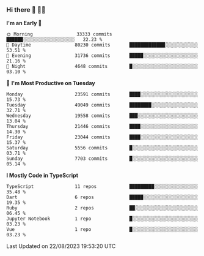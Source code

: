 ### Hi there 👋 🧑‍💻



<!--START_SECTION:waka-->
**I'm an Early 🐤** 

```text
🌞 Morning                33333 commits       ██████░░░░░░░░░░░░░░░░░░░   22.23 % 
🌆 Daytime                80230 commits       █████████████░░░░░░░░░░░░   53.51 % 
🌃 Evening                31736 commits       █████░░░░░░░░░░░░░░░░░░░░   21.16 % 
🌙 Night                  4648 commits        █░░░░░░░░░░░░░░░░░░░░░░░░   03.10 % 
```
📅 **I'm Most Productive on Tuesday** 

```text
Monday                   23591 commits       ████░░░░░░░░░░░░░░░░░░░░░   15.73 % 
Tuesday                  49049 commits       ████████░░░░░░░░░░░░░░░░░   32.71 % 
Wednesday                19558 commits       ███░░░░░░░░░░░░░░░░░░░░░░   13.04 % 
Thursday                 21446 commits       ████░░░░░░░░░░░░░░░░░░░░░   14.30 % 
Friday                   23044 commits       ████░░░░░░░░░░░░░░░░░░░░░   15.37 % 
Saturday                 5556 commits        █░░░░░░░░░░░░░░░░░░░░░░░░   03.71 % 
Sunday                   7703 commits        █░░░░░░░░░░░░░░░░░░░░░░░░   05.14 % 
```


**I Mostly Code in TypeScript** 

```text
TypeScript               11 repos            █████████░░░░░░░░░░░░░░░░   35.48 % 
Dart                     6 repos             █████░░░░░░░░░░░░░░░░░░░░   19.35 % 
Ruby                     2 repos             ██░░░░░░░░░░░░░░░░░░░░░░░   06.45 % 
Jupyter Notebook         1 repo              █░░░░░░░░░░░░░░░░░░░░░░░░   03.23 % 
Vue                      1 repo              █░░░░░░░░░░░░░░░░░░░░░░░░   03.23 % 
```




 Last Updated on 22/08/2023 19:53:20 UTC
<!--END_SECTION:waka-->


